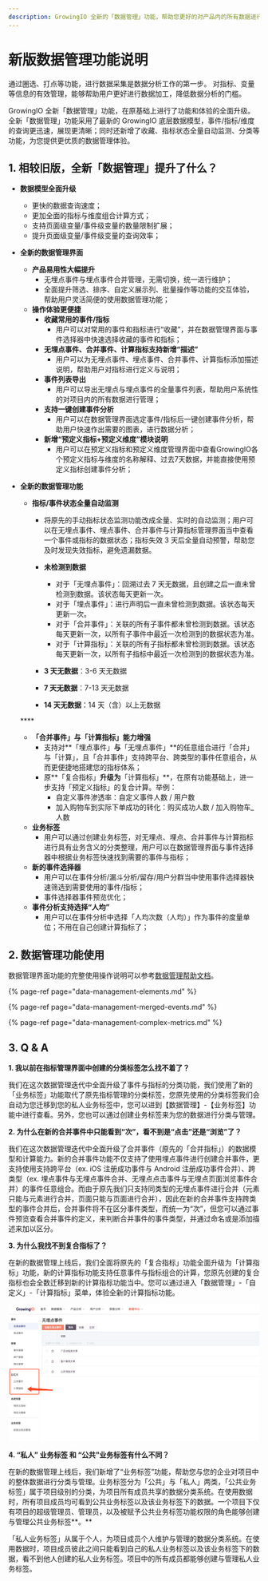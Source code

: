 ```yaml
---
description: GrowingIO 全新的「数据管理」功能，帮助您更好的对产品内的所有数据进行统一的维护与管理
---
```


# 新版数据管理功能说明

通过圈选、打点等功能，进行数据采集是数据分析工作的第一步。 对指标、变量等信息的有效管理，能够帮助用户更好进行数据加工，降低数据分析的门槛。

GrowingIO 全新「数据管理」功能，在原基础上进行了功能和体验的全面升级。全新「数据管理」功能采用了最新的 GrowingIO 底层数据模型，事件/指标/维度的查询更迅速，展现更清晰；同时还新增了收藏、指标状态全量自动监测、分类等功能，为您提供更优质的数据管理体验。

## 1. 相较旧版，全新「数据管理」提升了什么？

* **数据模型全面升级**
  * 更快的数据查询速度；
  * 更加全面的指标与维度组合计算方式；
  * 支持页面级变量/事件级变量的数量限制扩展；
  * 提升页面级变量/事件级变量的查询效率；
* **全新的数据管理界面**
  * **产品易用性大幅提升**
    * 无埋点事件与埋点事件合并管理，无需切换，统一进行维护；
    * 全面提升筛选、排序、自定义展示列、批量操作等功能的交互体验，帮助用户灵活简便的使用数据管理功能；
  * **操作体验更便捷**
    * **收藏常用的事件/指标**
      * 用户可以对常用的事件和指标进行“收藏”，并在数据管理界面与事件选择器中快速选择收藏的事件和指标；
    * **无埋点事件、合并事件、计算指标支持新增“描述”**
      * 用户可以为无埋点事件、埋点事件、合并事件、计算指标添加描述说明，帮助用户对指标进行定义与说明；
    * **事件列表导出**
      * 用户可以导出无埋点与埋点事件的全量事件列表，帮助用户系统性的对项目内的所有数据进行管理；
    * **支持一键创建事件分析**
      * 用户可以在数据管理界面选定事件/指标后一键创建事件分析，帮助用户快速作出需要的图表，进行数据分析；
    * **新增“预定义指标+预定义维度”模块说明**
      * 用户可以在预定义指标和预定义维度管理界面中查看GrowingIO各个预定义指标与维度的名称解释、过去7天数据，并能直接使用预定义指标创建事件分析；
* **全新的数据管理功能**

  * **指标/事件状态全量自动监测**

    * 将原先的手动指标状态监测功能改成全量、实时的自动监测；用户可以在无埋点事件、埋点事件、合并事件与计算指标管理界面当中查看一个事件或指标的数据状态；指标失效 3 天后全量自动预警，帮助您及时发现失效指标，避免遗漏数据。



    * **未检测到数据**
      * 对于「无埋点事件」：回溯过去 7 天无数据，且创建之后一直未曾检测到数据。该状态每天更新一次。 
      * 对于「埋点事件」：进行声明后一直未曾检测到数据。该状态每天更新一次。 
      * 对于「合并事件」：关联的所有子事件都未曾检测到数据。该状态每天更新一次，以所有子事件中最近一次检测到的数据状态为准。 
      * 对于「计算指标」：关联的所有子指标都未曾检测到数据。该状态每天更新一次，以所有子指标中最近一次检测到的数据状态为准。 
    * **3 天无数据**：3-6 天无数据 
    * **7 天无数据**：7-13 天无数据 
    * **14 天无数据**：14 天（含）以上无数据

  \*\*\*\*

  * **「合并事件」与「计算指标」能力增强**
    * 支持对**「埋点事件」**与**「无埋点事件」**的任意组合进行「合并」与「计算」，且「合并事件」支持跨平台、跨类型的事件任意组合，从而更便捷地搭建您的指标体系；
    * 原**「复合指标」**升级为**「计算指标」**，在原有功能基础上，进一步支持「预定义指标」的复合计算。举例：
      * 自定义事件渗透率：自定义事件人数 / 用户数 
      * 加入购物车到实际下单成功的转化：购买成功人数 / 加入购物车\_人数
  * **业务标签**
    * 用户可以通过创建业务标签，对无埋点、埋点、合并事件与计算指标进行具有业务含义的分类整理，用户可以在数据管理界面与事件选择器中根据业务标签快速找到需要的事件与指标；
  * **新的事件选择器**
    * 用户可以在事件分析/漏斗分析/留存/用户分群当中使用事件选择器快速筛选到需要使用的事件/指标；
    * 事件选择器事件预览优化；
  * **事件分析支持选择“人均”**
    * 用户可以在事件分析中选择「人均次数（人均）」作为事件的度量单位；不用在自己创建计算指标了；

## **2. 数据管理功能使用**

数据管理界面功能的完整使用操作说明可以参考[数据管理帮助文档](https://docs.growingio.com/docs/data-management/)。

{% page-ref page="data-management-elements.md" %}

{% page-ref page="data-management-merged-events.md" %}

{% page-ref page="data-management-complex-metrics.md" %}

## **3. Q & A**

**1. 我以前在指标管理界面中创建的分类标签怎么找不着了？**

我们在这次数据管理迭代中全面升级了事件与指标的分类功能，我们使用了新的「业务标签」功能取代了原先指标管理的分类标签，您原先使用的分类标签我们会自动为您迁移到您的私人业务标签中，您可以进到【数据管理】-【业务标签】功能中进行查看。另外，您也可以通过创建业务标签来为您的数据进行分类与管理。

**2. 为什么在新的合并事件中只能看到“次”，看不到是“点击”还是“浏览”了？**

我们在这次数据管理迭代中全面升级了合并事件（原先的「合并指标」）的数据模型和计算能力。新的合并事件功能不仅支持了使用埋点事件进行创建合并事件，更支持使用支持跨平台（ex. iOS 注册成功事件与 Android 注册成功事件合并）、跨类型（ex. 埋点事件与无埋点事件合并、无埋点点击事件与无埋点页面浏览事件合并）的事件任意组合。而由于原先我们只支持同类型的无埋点事件进行合并（元素只能与元素进行合并，页面只能与页面进行合并），因此在新的合并事件支持跨类型的事件合并后，合并事件将不在区分事件类型，而统一为“次”，但您可以通过事件预览查看合并事件的定义，来判断合并事件的事件类型，并通过命名或是添加描述来加以区分。

**3. 为什么我找不到复合指标了？**

在新的数据管理上线后，我们全面将原先的「复合指标」功能全面升级为「计算指标」功能，新的计算指标功能支持任意事件与指标组合的计算，您原先创建的复合指标也会全数迁移到新的计算指标功能当中。您可以通过进入「数据管理」-「自定义」-「计算指标」菜单，体验全新的计算指标功能。

![](../.gitbook/assets/image%20%2865%29.png)

**4. “私人” 业务标签 和 “公共”业务标签有什么不同？**

在新的数据管理上线后，我们新增了“业务标签”功能，帮助您与您的企业对项目中的整体数据进行分类与管理。业务标签分为「公共」与「私人」两类，「公共业务标签」属于项目级别的分类，为项目所有成员共享的数据分类系统。在使用数据时，所有项目成员均可看到公共业务标签以及该业务标签下的数据。一个项目下仅有项目的超级管理员、管理员，以及被赋予公共业务标签功能权限的角色能够创建与管理公共业务标签**。**

「私人业务标签」从属于个人，为项目成员个人维护与管理的数据分类系统。在使用数据时，项目成员彼此之间只能看到自己的私人业务标签以及该业务标签下的数据，看不到他人创建的私人业务标签。项目中的所有成员都能够创建与管理私人业务标签。


